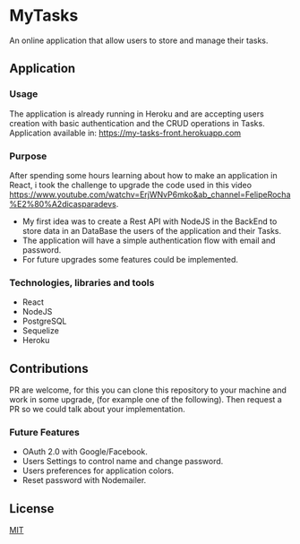 # MyTasks
An online application that allow users to store and manage their tasks.

## Application 

### Usage
The application is already running in Heroku and are accepting users creation with basic authentication and the CRUD operations in Tasks.
Application available in: <https://my-tasks-front.herokuapp.com>

### Purpose
After spending some hours learning about how to make an application in React, i took the challenge to upgrade the code used in this video <https://www.youtube.com/watchv=ErjWNvP6mko&ab_channel=FelipeRocha%E2%80%A2dicasparadevs>. 
- My first idea was to create a Rest API with NodeJS in the BackEnd to store data in an DataBase the users of the application and their Tasks.
- The application will have a simple authentication flow with email and password.
- For future upgrades some features could be implemented.

### Technologies, libraries and tools
- React
- NodeJS
- PostgreSQL
- Sequelize
- Heroku

## Contributions 
PR are welcome, for this you can clone this repository to your machine and work in some upgrade, (for example one of the following). Then request a PR so we could talk about your implementation.

### Future Features
- OAuth 2.0 with Google/Facebook.
- Users Settings to control name and change password.
- Users preferences for application colors.
- Reset password with Nodemailer.

## License

[MIT](https://choosealicense.com/licenses/mit/)

